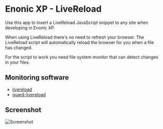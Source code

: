 # Enonic XP - LiveReload


Use this app to insert a LiveReload JavaScript snippet to any site when developing in Enonic XP.

When using LiveReload there's no need to refresh your browser. The LiveReload script will automatically reload the browser for you when a file has changed.

For the script to work you need file system monitor that can detect changes in your files.

## Monitoring software

- [livereload](http://livereload.com)
- [guard-livereload](https://github.com/guard/guard-livereload)

## Screenshot

![Screenshot](/../screenshots/livereload-screenshot.jpg?raw=true "Screenshot")
